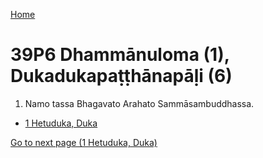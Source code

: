 
[Home](/)

# 39P6 Dhammānuloma (1), Dukadukapaṭṭhānapāḷi (6)

1. Namo tassa Bhagavato Arahato Sammāsambuddhassa.

* [1 Hetuduka, Duka](/tipitaka/39P6/1.md)

[Go to next page (1 Hetuduka, Duka)](/tipitaka/39P6/1.md)


